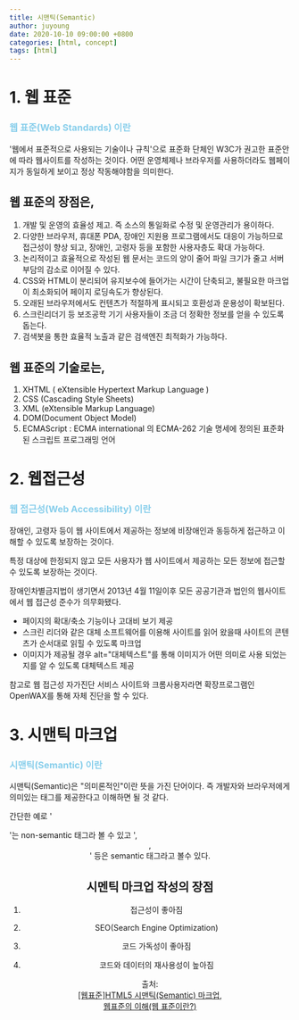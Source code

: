 ```yaml
---
title: 시맨틱(Semantic)
author: juyoung
date: 2020-10-10 09:00:00 +0800
categories: [html, concept]
tags: [html]
---
```


# 1. 웹 표준

### <font color=skyblue>웹 표준(Web Standards) 이란</font>  
'웹에서 표준적으로 사용되는 기술이나 규칙'으로 표준화 단체인 W3C가 권고한 표준안에 따라 웹사이트를 작성하는 것이다. 어떤 운영체제나 브라우저를 사용하더라도 웹페이지가 동일하게 보이고 정상 작동해야함을 의미한다.


## 웹 표준의 장점은, 

 1. 개발 및 운영의 효율성 제고. 즉 소스의 통일화로 수정 및 운영관리가 용이하다.
 2. 다양한 브라우저, 휴대폰 PDA, 장애인 지원용 프로그램에서도 대응이 가능하므로 접근성이 향상 되고, 장애인, 고령자 등을 포함한 사용자층도 확대 가능하다. 
 3. 논리적이고 효율적으로 작성된 웹 문서는 코드의 양이 줄어 파일 크기가 줄고 서버부담의 감소로 이어질 수 있다.
 4. CSS와 HTML이 분리되어 유지보수에 들어가는 시간이 단축되고, 불필요한 마크업이 최소화되어 페이지 로딩속도가 향상된다.
 5. 오래된 브라우저에서도 컨텐츠가 적절하게 표시되고 호환성과 운용성이 확보된다. 
 6. 스크린리더기 등 보조공학 기기 사용자들이 조금 더 정확한 정보를 얻을 수 있도록 돕는다. 
 7. 검색봇을 통한 효율적 노출과 같은 검색엔진 최적화가 가능하다. 

 
## 웹 표준의 기술로는,
1. XHTML ( eXtensible Hypertext Markup Language ) 
2. CSS (Cascading Style Sheets) 
3. XML (eXtensible Markup Language) 
4. DOM(Document Object Model) 
5. ECMAScript : ECMA international 의 ECMA-262 기술 명세에 정의된 표준화된 스크립트 프로그래밍 언어 


# 2. 웹접근성

### <font color=skyblue>웹 접근성(Web Accessibility) 이란</font>  
 
장애인, 고령자 등이 웹 사이트에서 제공하는 정보에 비장애인과 동등하게 접근하고 이해할 수 있도록 보장하는 것이다.

특정 대상에 한정되지 않고 모든 사용자가 웹 사이트에서 제공하는 모든 정보에 접근할 수 있도록 보장하는 것이다.

장애인차별금지법이 생기면서 2013년 4월 11일이후 모든 공공기관과 법인의 웹사이트에서 웹 접근성 준수가 의무화됐다.


 - 페이지의 확대/축소 기능이나 고대비 보기 제공
 - 스크린 리더와 같은 대체 소프트웨어를 이용해 사이트를 읽어 왔을때 사이트의 콘텐츠가 순서대로 읽힐 수 있도록 마크업
 - 이미지가 제공될 경우 alt="대체텍스트"를 통해 이미지가 어떤 의미로 사용 되었는지를 알 수 있도록 대체텍스트 제공


참고로 웹 접근성 자가진단 서비스 사이트와 크롬사용자라면 확장프로그램인 OpenWAX를 통해 자체 진단을 할 수 있다.

  
# 3. 시맨틱 마크업

### <font color=skyblue>시맨틱(Semantic) 이란</font> 
시맨틱(Semantic)은 "의미론적인"이란 뜻을 가진 단어이다.
즉 개발자와 브라우저에게 의미있는 태그를 제공한다고 이해하면 될 것 같다.


간단한 예로 '<div>'는 non-semantic 태그라 볼 수 있고
'<table>, <header>, <footer>' 등은 semantic 태그라고 볼수 있다.



## 시멘틱 마크업 작성의 장점

 1. 접근성이 좋아짐

 2. SEO(Search Engine Optimization)

 3. 코드 가독성이 좋아짐

 4. 코드와 데이터의 재사용성이 높아짐


출처:   
[[웹표준]HTML5 시맨틱(Semantic) 마크업](https://yeoninim.tistory.com/20),  
[웹표준의 이해(웹 표준이란?)](https://goddaehee.tistory.com/244 )
